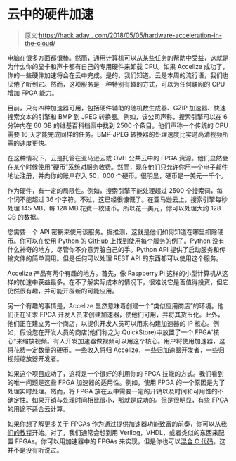 # 云中的硬件加速

> 原文:[https://hack aday . com/2018/05/05/hardware-acceleration-in-the-cloud/](https://hackaday.com/2018/05/05/hardware-acceleration-in-the-cloud/)

电脑在很多方面都很棒。然而，通用计算机可以从某些任务的帮助中受益，这就是为什么你的显卡和声卡都有自己的专用硬件来卸载 CPU。如果 Accelize 成功了，你的一些硬件加速将会在云中完成。是的，我们知道。云是本周的流行语，我们也厌倦了听到它。然而，这项服务是一种特别有趣的方式，可以为任何联网的 CPU 增加 FPGA 能力。

目前，只有四种加速器可用，包括硬件辅助的随机数生成器、GZIP 加速器、快速搜索文本的引擎和 BMP 到 JPEG 转换器。例如，该公司声称，搜索引擎可以在 6 分钟内在 60 GB 的维基百科档案中找到 2500 个条目。他们声称一个传统的 CPU 需要 16 天才能完成同样的任务。BMP-JPEG 转换器的处理速度比实时高清视频所需的速度更快。

在这种情况下，云是托管在亚马逊云或 OVH 公共云中的 FPGA 资源。他们显然会在某个时候使用“硬币”系统对服务收费。然而，现在他们只允许你用一个电子邮件地址注册，并向你的账户存入 50，000 个硬币。很明显，硬币是一美元一千个。

作为硬件，有一定的局限性。例如，搜索引擎不能处理超过 2500 个搜索词，每个词不能超过 36 个字符。不过，这已经很慷慨了。在亚马逊云上，搜索引擎每秒处理 145 MB，每 128 MB 花费一枚硬币。所以花一美元，你可以处理大约 128 GB 的数据。

您需要一个 API 密钥来使用该服务。据推测，这就是他们如何知道在哪里扣除硬币。你可以在使用 Python 的 [GitHub](https://github.com/Accelize) 上找到使用每个服务的例子。Python 没有什么神奇的地方，尽管你不介意弄脏自己的手。Python API 提供了启动服务和传输文件的简单调用。但是任何可以处理 REST API 的东西都可以使用这个服务。

Accelize 产品有两个有趣的地方。首先，像 Raspberry Pi 这样的小型计算机从这样的加速中获益最多。在不了解实际成本的情况下，很难说它是否值得投资，但它仍然很有趣，并可能开辟新的可能应用。

另一个有趣的事情是，Accelize 显然意味着创建一个“类似应用商店”的环境。他们正在征求 FPGA 开发人员来创建加速器，使他们可用，并将其货币化。此外，他们正在建立另一个商店，以提供开发人员可以用来构建加速器的 IP 核心。例如，假设您在开发人员的商店(他们称之为 QuickStore)中放置了一个 FPGA“核心”来缩放视频。有人开发加速器做视频可以用这个核心。用户将使用加速器，这将花费一定数量的硬币。一些收入将归 Accelize，一些归加速器开发者，一些归视频缩放器开发者。

如果这个项目成功了，这将是一个很好的利用你的 FPGA 技能的方式。我们看到的唯一问题是这些 FPGA 加速器的适用性。例如，使用 FPGA 的一个原因是为了处理实时处理。然而，将 FPGA 放在云中需要一定的开销以及时间和可用性的不确定性。如果开销与处理时间相比很小，那就是成功的。但是很明显，有些 FPGA 的用途不适合云计算。

如果你想了解更多关于 FPGAs 作为通过提供加速器功能致富的前奏，你可以从[我们的教程](https://hackaday.com/2015/08/19/learning-verilog-on-a-25-fpga-part-i/)开始。对了，我们通常会想到用 Verilog，VHDL，或者类似的东西来配置 FPGAs。你可以用加速器中的 FPGAs 来实现，但是你也可以[混合 C 代码](https://hackaday.com/2017/04/26/fpgas-in-c-with-cynth/)，这并不是没有听说过。